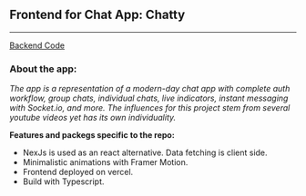 ## Frontend for Chat App: Chatty

---
[Backend Code](https://github.com/soumikmofficial/chatty_node_backend_heroku)

### About the app:

_The app is a representation of a modern-day chat app with complete auth workflow, group chats, individual chats, live indicators, instant messaging with Socket.io, and more. The influences for this project stem from several youtube videos yet has its own individuality._

**Features and packegs specific to the repo:**

- NexJs is used as an react alternative. Data fetching is client side.
- Minimalistic animations with Framer Motion.
- Frontend deployed on vercel.
- Build with Typescript.
